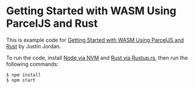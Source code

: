 # Getting Started with WASM Using ParcelJS and Rust

This is example code for [Getting Started with WASM Using ParcelJS and Rust](https://justinjordan.io/blog/getting-started-with-wasm-using-parceljs-and-rust) by Justin Jordan.

To run the code, install [Node via NVM](https://github.com/nvm-sh/nvm) and [Rust via Rustup.rs](https://rustup.rs/),
then run the following commands:

```
$ npm install
$ npm start
```